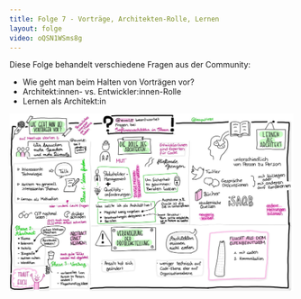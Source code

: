 ```yaml
---
title: Folge 7 - Vorträge, Architekten-Rolle, Lernen
layout: folge
video: oQSN1WSms8g
---
```


Diese Folge behandelt verschiedene Fragen aus der Community:

* Wie geht man beim Halten von Vorträgen vor?
* Architekt:innen- vs. Entwickler:innen-Rolle
* Lernen als Architekt:in

![Sketchnote](folge7.jpg "Sketchnote")
